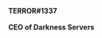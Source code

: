 <img height="16" width="16" src="https://darknesscommunity.club/images/discord.png" /><strong>TERROR#1337</strong>
</p>
<img height="16" width="16" src="https://darknesscommunity.club/images/iconserver2.png" /><strong>CEO of Darkness Servers</strong>
